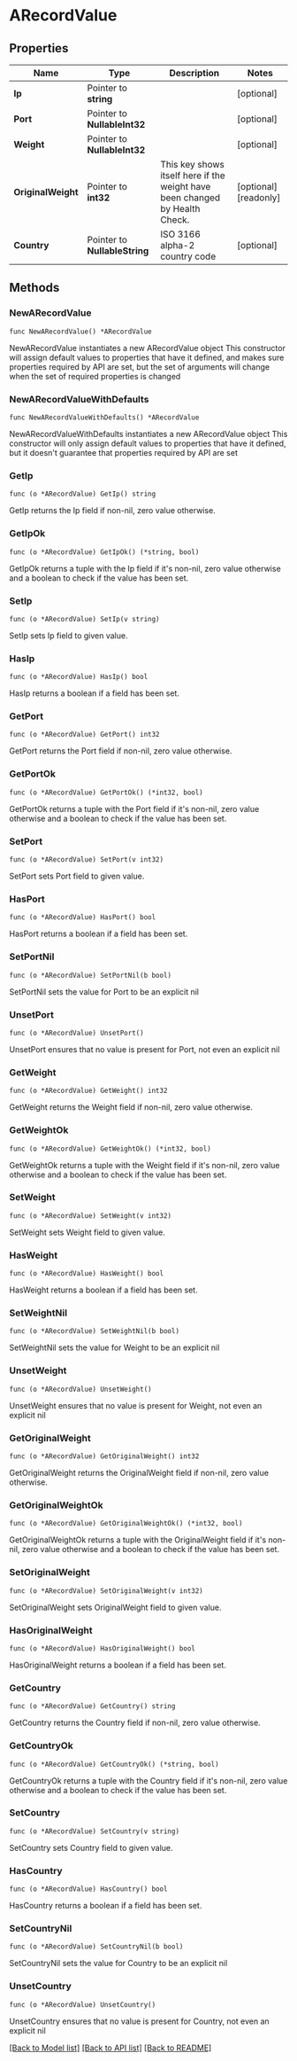# ARecordValue

## Properties

Name | Type | Description | Notes
------------ | ------------- | ------------- | -------------
**Ip** | Pointer to **string** |  | [optional] 
**Port** | Pointer to **NullableInt32** |  | [optional] 
**Weight** | Pointer to **NullableInt32** |  | [optional] 
**OriginalWeight** | Pointer to **int32** | This key shows itself here if the weight have been changed by Health Check. | [optional] [readonly] 
**Country** | Pointer to **NullableString** | ISO 3166 alpha-2 country code | [optional] 

## Methods

### NewARecordValue

`func NewARecordValue() *ARecordValue`

NewARecordValue instantiates a new ARecordValue object
This constructor will assign default values to properties that have it defined,
and makes sure properties required by API are set, but the set of arguments
will change when the set of required properties is changed

### NewARecordValueWithDefaults

`func NewARecordValueWithDefaults() *ARecordValue`

NewARecordValueWithDefaults instantiates a new ARecordValue object
This constructor will only assign default values to properties that have it defined,
but it doesn't guarantee that properties required by API are set

### GetIp

`func (o *ARecordValue) GetIp() string`

GetIp returns the Ip field if non-nil, zero value otherwise.

### GetIpOk

`func (o *ARecordValue) GetIpOk() (*string, bool)`

GetIpOk returns a tuple with the Ip field if it's non-nil, zero value otherwise
and a boolean to check if the value has been set.

### SetIp

`func (o *ARecordValue) SetIp(v string)`

SetIp sets Ip field to given value.

### HasIp

`func (o *ARecordValue) HasIp() bool`

HasIp returns a boolean if a field has been set.

### GetPort

`func (o *ARecordValue) GetPort() int32`

GetPort returns the Port field if non-nil, zero value otherwise.

### GetPortOk

`func (o *ARecordValue) GetPortOk() (*int32, bool)`

GetPortOk returns a tuple with the Port field if it's non-nil, zero value otherwise
and a boolean to check if the value has been set.

### SetPort

`func (o *ARecordValue) SetPort(v int32)`

SetPort sets Port field to given value.

### HasPort

`func (o *ARecordValue) HasPort() bool`

HasPort returns a boolean if a field has been set.

### SetPortNil

`func (o *ARecordValue) SetPortNil(b bool)`

 SetPortNil sets the value for Port to be an explicit nil

### UnsetPort
`func (o *ARecordValue) UnsetPort()`

UnsetPort ensures that no value is present for Port, not even an explicit nil
### GetWeight

`func (o *ARecordValue) GetWeight() int32`

GetWeight returns the Weight field if non-nil, zero value otherwise.

### GetWeightOk

`func (o *ARecordValue) GetWeightOk() (*int32, bool)`

GetWeightOk returns a tuple with the Weight field if it's non-nil, zero value otherwise
and a boolean to check if the value has been set.

### SetWeight

`func (o *ARecordValue) SetWeight(v int32)`

SetWeight sets Weight field to given value.

### HasWeight

`func (o *ARecordValue) HasWeight() bool`

HasWeight returns a boolean if a field has been set.

### SetWeightNil

`func (o *ARecordValue) SetWeightNil(b bool)`

 SetWeightNil sets the value for Weight to be an explicit nil

### UnsetWeight
`func (o *ARecordValue) UnsetWeight()`

UnsetWeight ensures that no value is present for Weight, not even an explicit nil
### GetOriginalWeight

`func (o *ARecordValue) GetOriginalWeight() int32`

GetOriginalWeight returns the OriginalWeight field if non-nil, zero value otherwise.

### GetOriginalWeightOk

`func (o *ARecordValue) GetOriginalWeightOk() (*int32, bool)`

GetOriginalWeightOk returns a tuple with the OriginalWeight field if it's non-nil, zero value otherwise
and a boolean to check if the value has been set.

### SetOriginalWeight

`func (o *ARecordValue) SetOriginalWeight(v int32)`

SetOriginalWeight sets OriginalWeight field to given value.

### HasOriginalWeight

`func (o *ARecordValue) HasOriginalWeight() bool`

HasOriginalWeight returns a boolean if a field has been set.

### GetCountry

`func (o *ARecordValue) GetCountry() string`

GetCountry returns the Country field if non-nil, zero value otherwise.

### GetCountryOk

`func (o *ARecordValue) GetCountryOk() (*string, bool)`

GetCountryOk returns a tuple with the Country field if it's non-nil, zero value otherwise
and a boolean to check if the value has been set.

### SetCountry

`func (o *ARecordValue) SetCountry(v string)`

SetCountry sets Country field to given value.

### HasCountry

`func (o *ARecordValue) HasCountry() bool`

HasCountry returns a boolean if a field has been set.

### SetCountryNil

`func (o *ARecordValue) SetCountryNil(b bool)`

 SetCountryNil sets the value for Country to be an explicit nil

### UnsetCountry
`func (o *ARecordValue) UnsetCountry()`

UnsetCountry ensures that no value is present for Country, not even an explicit nil

[[Back to Model list]](../README.md#documentation-for-models) [[Back to API list]](../README.md#documentation-for-api-endpoints) [[Back to README]](../README.md)


